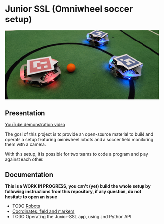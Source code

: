 # Junior SSL (Omniwheel soccer setup)

![Robots](/docs/imgs/cover.jpg)

## Presentation

[YouTube demonstration video](https://www.youtube.com/watch?v=4NFXbaom7YQ)

The goal of this project is to provide an open-source material to build and operate a setup featuring
omniwheel robots and a soccer field monitoring them with a camera.

With this setup, it is possible for two teams to code a program and play against each other.

## Documentation

**This is a WORK IN PROGRESS, you can't (yet) build the whole setup by following instructions from
this repository, if any question, do not hesitate to open an issue**

* TODO [Robots](/docs/robots.md)
* [Coordinates, field and markers](/docs/coordinates-markers.md)
* TODO Operating the Junior-SSL app, using and Python API
